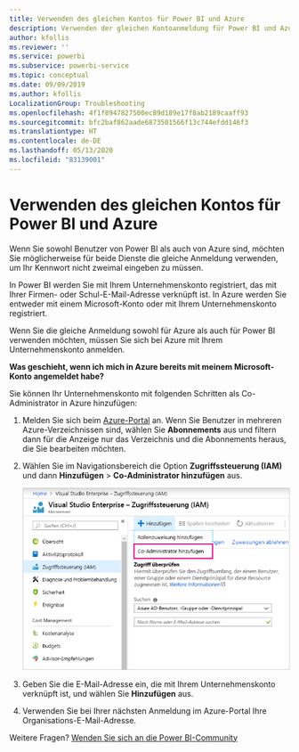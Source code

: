 ```yaml
---
title: Verwenden des gleichen Kontos für Power BI und Azure
description: Verwenden der gleichen Kontoanmeldung für Power BI und Azure
author: kfollis
ms.reviewer: ''
ms.service: powerbi
ms.subservice: powerbi-service
ms.topic: conceptual
ms.date: 09/09/2019
ms.author: kfollis
LocalizationGroup: Troubleshooting
ms.openlocfilehash: 4f1f8947827500ec89d189e17f8ab2189caaff93
ms.sourcegitcommit: bfc2baf862aade6873501566f13c744efdd146f3
ms.translationtype: HT
ms.contentlocale: de-DE
ms.lasthandoff: 05/13/2020
ms.locfileid: "83139001"
---
```

# <a name="using-the-same-account-for-power-bi-and-azure"></a>Verwenden des gleichen Kontos für Power BI und Azure

Wenn Sie sowohl Benutzer von Power BI als auch von Azure sind, möchten Sie möglicherweise für beide Dienste die gleiche Anmeldung verwenden, um Ihr Kennwort nicht zweimal eingeben zu müssen.

In Power BI werden Sie mit Ihrem Unternehmenskonto registriert, das mit Ihrer Firmen- oder Schul-E-Mail-Adresse verknüpft ist.  In Azure werden Sie entweder mit einem Microsoft-Konto oder mit Ihrem Unternehmenskonto registriert.

Wenn Sie die gleiche Anmeldung sowohl für Azure als auch für Power BI verwenden möchten, müssen Sie sich bei Azure mit Ihrem Unternehmenskonto anmelden.

**Was geschieht, wenn ich mich in Azure bereits mit meinem Microsoft-Konto angemeldet habe?**

Sie können Ihr Unternehmenskonto mit folgenden Schritten als Co-Administrator in Azure hinzufügen:

1. Melden Sie sich beim [Azure-Portal](https://portal.azure.com/) an. Wenn Sie Benutzer in mehreren Azure-Verzeichnissen sind, wählen Sie **Abonnements** aus und filtern dann für die Anzeige nur das Verzeichnis und die Abonnements heraus, die Sie bearbeiten möchten.

1. Wählen Sie im Navigationsbereich die Option **Zugriffssteuerung (IAM)** und dann **Hinzufügen** \> **Co-Administrator hinzufügen** aus.

    ![Hinzufügen eines Co-Administrators im Azure-Portal](media/service-admin-how-to-use-the-same-account-as-azure/add-co-administrator.png)

1. Geben Sie die E-Mail-Adresse ein, die mit Ihrem Unternehmenskonto verknüpft ist, und wählen Sie **Hinzufügen** aus.

1. Verwenden Sie bei Ihrer nächsten Anmeldung im Azure-Portal Ihre Organisations-E-Mail-Adresse.

Weitere Fragen? [Wenden Sie sich an die Power BI-Community](https://community.powerbi.com/)
